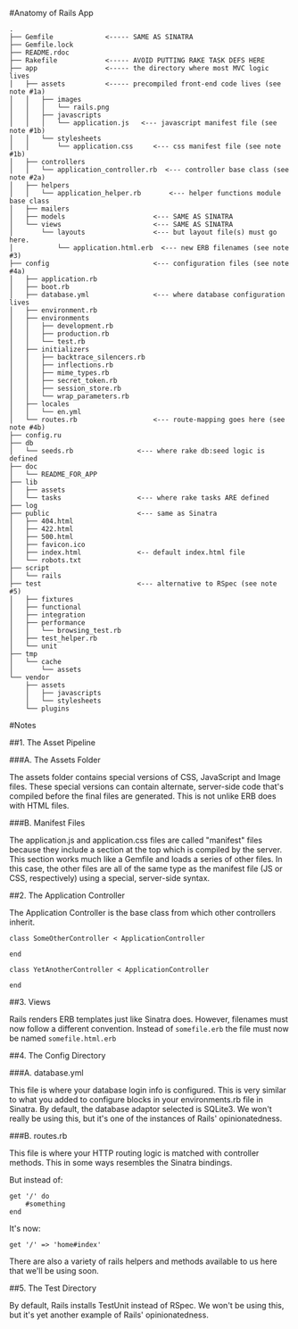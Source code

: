 #Anatomy of Rails App
```
.
├── Gemfile  			<----- SAME AS SINATRA	
├── Gemfile.lock		
├── README.rdoc			
├── Rakefile			<----- AVOID PUTTING RAKE TASK DEFS HERE
├── app					<----- the directory where most MVC logic lives
│   ├── assets			<----- precompiled front-end code lives (see note #1a)
│   │   ├── images		
│   │   │   └── rails.png			
│   │   ├── javascripts				
│   │   │   └── application.js	 <--- javascript manifest file (see note #1b)	
│   │   └── stylesheets				
│   │       └── application.css		<--- css manifest file (see note #1b)
│   ├── controllers						
│   │   └── application_controller.rb  <--- controller base class (see note #2a)	
│   ├── helpers							
│   │   └── application_helper.rb		<--- helper functions module base class 
│   ├── mailers						
│   ├── models						<--- SAME AS SINATRA
│   └── views						<--- SAME AS SINATRA
│       └── layouts					<--- but layout file(s) must go here.
│           └── application.html.erb  <--- new ERB filenames (see note #3)
├── config							<--- configuration files (see note #4a)
│   ├── application.rb
│   ├── boot.rb						
│   ├── database.yml				<--- where database configuration lives
│   ├── environment.rb				
│   ├── environments				
│   │   ├── development.rb			
│   │   ├── production.rb			
│   │   └── test.rb					
│   ├── initializers				
│   │   ├── backtrace_silencers.rb
│   │   ├── inflections.rb
│   │   ├── mime_types.rb
│   │   ├── secret_token.rb
│   │   ├── session_store.rb
│   │   └── wrap_parameters.rb
│   ├── locales
│   │   └── en.yml
│   └── routes.rb 					<--- route-mapping goes here (see note #4b)
├── config.ru
├── db
│   └── seeds.rb 				<--- where rake db:seed logic is defined
├── doc
│   └── README_FOR_APP
├── lib
│   ├── assets
│   └── tasks 					<--- where rake tasks ARE defined
├── log
├── public						<--- same as Sinatra
│   ├── 404.html
│   ├── 422.html
│   ├── 500.html
│   ├── favicon.ico
│   ├── index.html  			<-- default index.html file
│   └── robots.txt
├── script
│   └── rails
├──	test 						<--- alternative to RSpec (see note #5)
│   ├── fixtures
│   ├── functional
│   ├── integration
│   ├── performance
│   │   └── browsing_test.rb
│   ├── test_helper.rb
│   └── unit
├── tmp							
│   └── cache
│       └── assets
└── vendor
    ├── assets
    │   ├── javascripts
    │   └── stylesheets
    └── plugins

```

#Notes

##1. The Asset Pipeline

###A. The Assets Folder

The assets folder contains special versions of CSS, JavaScript and Image files.  These special versions can contain alternate, server-side code that's compiled before the final files are generated.  This is not unlike ERB does with HTML files.

###B. Manifest Files

The application.js and application.css files are called "manifest" files because they include a section at the top which is compiled by the server.  This section works much like a Gemfile and loads a series of other files.  In this case, the other files are all of the same type as the manifest file (JS or CSS, respectively) using a special, server-side syntax.

##2. The Application Controller

The Application Controller is the base class from which other controllers inherit.

```
class SomeOtherController < ApplicationController

end

class YetAnotherController < ApplicationController

end
```

##3. Views

Rails renders ERB templates just like Sinatra does.  However, filenames must now follow a different convention. Instead of ``somefile.erb`` the file must now be named ``somefile.html.erb``

##4. The Config Directory

###A. database.yml

This file is where your database login info is configured.  This is very similar to what you added to configure blocks in your environments.rb file in Sinatra.  By default, the database adaptor selected is SQLite3.  We won't really be using this, but it's one of the instances of Rails' opinionatedness.

###B. routes.rb

This file is where your HTTP routing logic is matched with controller methods.  This in some ways resembles the Sinatra bindings. 

But instead of:

```
get '/' do
	#something
end
```

It's now:

```
get '/' => 'home#index'
```

There are also a variety of rails helpers and methods available to us here that we'll be using soon.

##5. The Test Directory

By default, Rails installs TestUnit instead of RSpec.  We won't be using this, but it's yet another example of Rails' opinionatedness.

